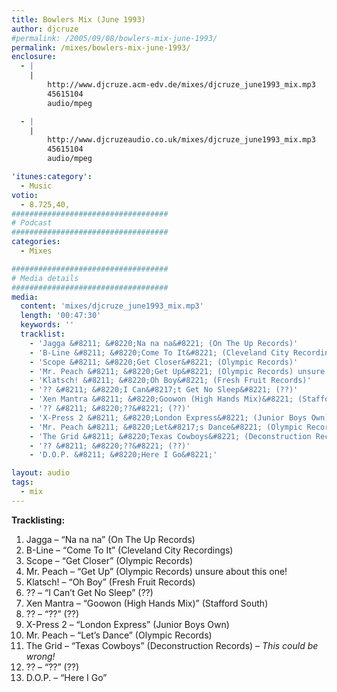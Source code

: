 ```yaml
---
title: Bowlers Mix (June 1993)
author: djcruze
#permalink: /2005/09/08/bowlers-mix-june-1993/
permalink: /mixes/bowlers-mix-june-1993/
enclosure:
  - |
    |
        http://www.djcruze.acm-edv.de/mixes/djcruze_june1993_mix.mp3
        45615104
        audio/mpeg

  - |
    |
        http://www.djcruzeaudio.co.uk/mixes/djcruze_june1993_mix.mp3
        45615104
        audio/mpeg

'itunes:category':
  - Music
votio:
  - 8.725,40,
###################################
# Podcast
###################################
categories:
  - Mixes

###################################
# Media details
###################################
media:
  content: 'mixes/djcruze_june1993_mix.mp3'
  length: '00:47:30'
  keywords: ''
  tracklist:
    - 'Jagga &#8211; &#8220;Na na na&#8221; (On The Up Records)'
    - 'B-Line &#8211; &#8220;Come To It&#8221; (Cleveland City Recordings)'
    - 'Scope &#8211; &#8220;Get Closer&#8221; (Olympic Records)'
    - 'Mr. Peach &#8211; &#8220;Get Up&#8221; (Olympic Records) unsure about this one!'
    - 'Klatsch! &#8211; &#8220;Oh Boy&#8221; (Fresh Fruit Records)'
    - '?? &#8211; &#8220;I Can&#8217;t Get No Sleep&#8221; (??)'
    - 'Xen Mantra &#8211; &#8220;Goowon (High Hands Mix)&#8221; (Stafford South)'
    - '?? &#8211; &#8220;??&#8221; (??)'
    - 'X-Press 2 &#8211; &#8220;London Express&#8221; (Junior Boys Own)'
    - 'Mr. Peach &#8211; &#8220;Let&#8217;s Dance&#8221; (Olympic Records)'
    - 'The Grid &#8211; &#8220;Texas Cowboys&#8221; (Deconstruction Records) &#8211; *This could be wrong!*'
    - '?? &#8211; &#8220;??&#8221; (??)'
    - 'D.O.P. &#8211; &#8220;Here I Go&#8221;'

layout: audio
tags:
  - mix
---
```


**Tracklisting:**

1. Jagga &#8211; &#8220;Na na na&#8221; (On The Up Records)
2. B-Line &#8211; &#8220;Come To It&#8221; (Cleveland City Recordings)
3. Scope &#8211; &#8220;Get Closer&#8221; (Olympic Records)
4. Mr. Peach &#8211; &#8220;Get Up&#8221; (Olympic Records) unsure about this one!
5. Klatsch! &#8211; &#8220;Oh Boy&#8221; (Fresh Fruit Records)
6. ?? &#8211; &#8220;I Can&#8217;t Get No Sleep&#8221; (??)
7. Xen Mantra &#8211; &#8220;Goowon (High Hands Mix)&#8221; (Stafford South)
8. ?? &#8211; &#8220;??&#8221; (??)
9. X-Press 2 &#8211; &#8220;London Express&#8221; (Junior Boys Own)
10. Mr. Peach &#8211; &#8220;Let&#8217;s Dance&#8221; (Olympic Records)
11. The Grid &#8211; &#8220;Texas Cowboys&#8221; (Deconstruction Records) &#8211; _This could be wrong!_
12. ?? &#8211; &#8220;??&#8221; (??)
13. D.O.P. &#8211; &#8220;Here I Go&#8221;
